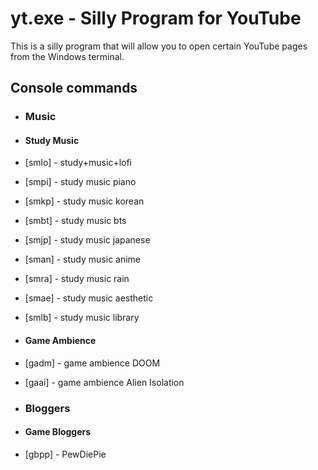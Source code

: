 # yt.exe - Silly Program for YouTube
This is a silly program that will allow you to open certain YouTube pages from the Windows terminal.


Console commands
---
* ### Music ###

* #### Study Music ####

* [smlo] - study+music+lofi
* [smpi] - study music piano
* [smkp] - study music korean
* [smbt] - study music bts
* [smjp] - study music japanese
* [sman] - study music anime
* [smra] - study music rain
* [smae] - study music aesthetic
* [smlb] - study music library

* #### Game Ambience ####

* [gadm] - game ambience DOOM
* [gaai] - game ambience Alien Isolation

* ### Bloggers ###

* #### Game Bloggers ####
* [gbpp] - PewDiePie 
